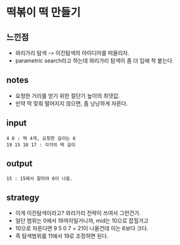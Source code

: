 # 떡볶이 떡 만들기

## 느낀점
* 와리가리 탐색 -> 이진탐색의 아이디어를 떠올리자.
* parametric search라고 하는데 와리가리 탐색이 좀 더 입에 착 붙는다.

## notes
* 요청한 거리를 얻기 위한 절단기 높이의 최댓값.
* 만약 딱 맞춰 떨어지지 않으면, 좀 낭낭하게 자른다.

## input
```
4 6 : 떡 4개, 요청한 길이는 6
19 15 10 17 : 각각의 떡 길이
```

## output
```
15 : 15에서 잘라야 6이 나옴.
```

## strategy
* 이게 이진탐색이라고? 와리가리 전략이 쓰여서 그런건가.
* 일단 범위는 0에서 19까지일거니까, mid는 10으로 잡힐거고
* 10으로 자른다면 9 5 0 7 = 21이 나올건데 이는 6보다 크다.
* 즉 탐색범위를 11에서 19로 조정하면 된다.
